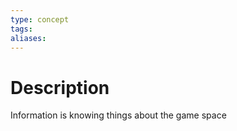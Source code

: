 ```yaml
---
type: concept
tags: 
aliases:
---
```


# Description
Information is knowing things about the game space 
